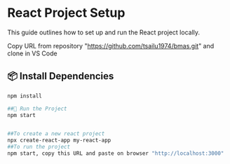# React Project Setup

This guide outlines how to set up and run the React project locally.

Copy URL from repository "https://github.com/tsailu1974/bmas.git" and clone in VS Code


## 📦 Install Dependencies

```bash
npm install

##🏃 Run the Project
npm start


##To create a new react project 
npx create-react-app my-react-app
##To run the project 
npm start, copy this URL and paste on browser "http://localhost:3000"
